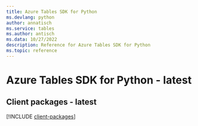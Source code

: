 ```yaml
---
title: Azure Tables SDK for Python
ms.devlang: python
author: annatisch
ms.service: tables
ms.author: antisch
ms.data: 10/27/2022
description: Reference for Azure Tables SDK for Python
ms.topic: reference
---
```

# Azure Tables SDK for Python - latest

## Client packages - latest
[!INCLUDE [client-packages](tables-client-index.md)]
